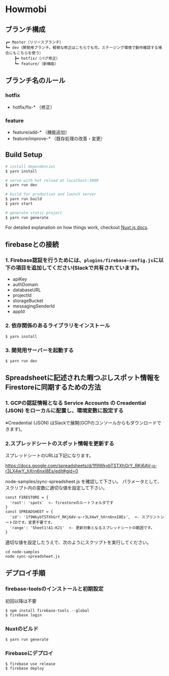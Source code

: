 # Howmobi
## ブランチ構成
```
┏━ Master（リリースブランチ）
┗━ dev（開発用ブランチ。軽微な修正はこちらでも可。ステージング環境で動作確認する場合にもこちらを使う）
    ┣━ hotfix/（バグ修正）
    ┗━ feature/（新機能）
```

## ブランチ名のルール
### hotfix
- hotfix/fix-* （修正）

### feature
- feature/add-* （機能追加）
- feature/improve-* （既存処理の改善・変更）

## Build Setup

``` bash
# install dependencies
$ yarn install

# serve with hot reload at localhost:3000
$ yarn run dev

# build for production and launch server
$ yarn run build
$ yarn start

# generate static project
$ yarn run generate
```

For detailed explanation on how things work, checkout [Nuxt.js docs](https://nuxtjs.org).

## firebaseとの接続

### 1. Firebase認証を行うためには、`plugins/firebase-config.js`に以下の項目を追加してください(Slackで共有されています)。

- apiKey
- authDomain
- databaseURL
- projectId
- storageBucket
- messagingSenderId
- appId

### 2. 依存関係のあるライブラリをインストール

```
$ yarn install
```

### 3. 開発用サーバーを起動する

```
$ yarn run dev
```

## Spreadsheetに記述された暇つぶしスポット情報をFirestoreに同期するための方法


### 1. GCPの認証情報となる Service Accounts の Creadential (JSON) をローカルに配置し、環境変数に設定する

※Creadential (JSON) はSlackで展開(GCPのコンソールからもダウンロードできます)。

### 2.スプレッドシートのスポット情報を更新する
スプレッドシートのURLは下記になります。

https://docs.google.com/spreadsheets/d/1f9WkybTSTXhGrY_RKj6AV-u-r3LX4wY_hXrn6nxI8Es/edit#gid=0

node-samples/sync-spreadsheet.js を確認して下さい。
パラメータとして、スクリプト内の変数に適切な値を設定して下さい。

```
const FIRESTORE = {
  'root': 'spots'  <- firestoreのルートフォルダです
}
const SPREADSHEET = {
  'id': '1f9WkybTSTXhGrY_RKj6AV-u-r3LX4wY_hXrn6nxI8Es',  <- スプリントシートIDです。変更不要です。
  'range': 'Sheet1!A1:K21'  <- 更新対象となるスプレッドシートの範囲です。
}
```

適切な値を設定したうえで、次のようにスクリプトを実行してください。

```
cd node-samples
node sync-spreadsheet.js
```

## デプロイ手順

### firebase-toolsのインストールと初期設定
初回以降は不要
```
$ npm install firebase-tools --global
$ firebase login
```

### Nuxtのビルド
```
$ yarn run generate
```

### Firebaseにデプロイ
```
$ firebase use release
$ firebase deploy
```
